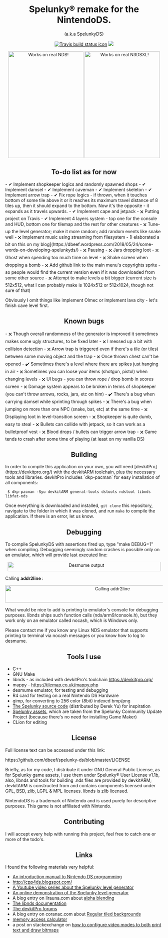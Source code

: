 <h1 align="center"> Spelunky® remake for the NintendoDS. </h1>
<p align="center">(a.k.a SpelunkyDS)</p>

<p align="center">
	<a href="https://travis-ci.org/dbeef/spelunky-ds"><img src="https://api.travis-ci.org/dbeef/spelunky-ds.svg?branch=master" alt="Travis build status icon"></a>
	<a href="https://gbatemp.net/threads/spelunkyds.507192/#post-8044792"><img src="https://img.shields.io/badge/GBATemp-Thread-blue.svg"></a>
</p>

<p align="center">
	<img src="https://github.com/dbeef/spelunky-ds/blob/master/readme/gameplay.gif" alt="Works on real NDS!" width="240" height="340">
	<img src="https://github.com/dbeef/spelunky-ds/blob/master/readme/n3dsxl.gif" alt="Works on real N3DSXL!" width="240" height="340">
</p>

<h2 align="center">To-do list as for now</h2>
- ✔	Implement shopkeeper logics and randomly spawned shops
- ✔ Implement damsel
- ✔ Implement caveman
- ✔ Implement skeleton
- ✔ Implement arrow trap
- ✔ Fix rope logics - if thrown, when it touches bottom of some tile above it or it reaches its maximum travel distance of 8 tiles up, then it should expand to the bottom. Now it's the opposite - it expands as it travels upwards.
- ✔ Implement cape and jetpack
- 🗙 Putting project on Travis
- ✔ Implement 4 layers system - top one for the console and HUD, bottom one for tilemap and the rest for other creatures
- 🗙 Tune-up the level generator; make it more random; add random events like snake well
- 🗙 Implement music using streaming from filesystem - [I elaborated a bit on this on my blog](https://dbeef.wordpress.com/2018/05/24/some-words-on-developing-spelunkyds/)
- 🗙 Pausing
- 🗙 Jars dropping loot
- 🗙 Ghost when spending too much time on level
- 🗙 Shake screen when dropping a bomb
- 🗙 Add github link to the main menu's copyrights sprite - so people would find the current version even if it was downloaded from some other source
- 🗙 Attempt to make levels a bit bigger (current size is 512x512, what I can probably make is 1024x512 or 512x1024, though not sure of that)

Obviously I omit things like implement Olmec or implement lava city - let's finish cave level first.

<h2 align="center">Known bugs</h2>
- 🗙 Though overall randomness of the generator is improved it sometimes makes some ugly structures, to be fixed later
- 🗙 I messed up a bit with collision detection
- 🗙 Arrow trap is triggered even if there's a tile (or tiles) between some moving object and the trap
- 🗙 Once thrown chest can't be opened
- ✔ Sometimes there's a level where there are spikes just hanging in air
- 🗙 Sometimes you can loose your items (shotgun, pistol) when changing levels
- 🗙 UI bugs - you can throw rope / drop bomb in scores screen
- 🗙 Damage system appears to be broken in terms of shopkeeper (you can't throw arrows, rocks, jars, etc on him)
- ✔ There's a bug when carrying damsel while sprinting through spikes
- 🗙 There's a bug when jumping on more than one NPC (snake, bat, etc) at the same time
- 🗙 Displaying loot in level-transition screen
- 🗙 Shopkeeper is quite dumb, easy to steal
- 🗙 Bullets can collide with jetpack, so it can work as a bulletproof vest
- 🗙 Blood drops / bullets can trigger arrow trap
- 🗙 Game tends to crash after some time of playing (at least on my vanilla DS) 

<h2 align="center">Building</h2>
In order to compile this application on your own, you will need [devkitPro](https://devkitpro.org/) with the devkitARM toolchain, plus the necessary tools and libraries. devkitPro includes `dkp-pacman` for easy installation of all components:

```
 $ dkp-pacman -Syu devkitARM general-tools dstools ndstool libnds libfat-nds
```

Once everything is downloaded and installed, `git clone` this repository, navigate to the folder in which it was cloned, and run `make` to compile the application. If there is an error, let us know.

<h2 align="center"> Debugging </h2>
To compile SpelunkyDS with assertions fired up, type "make DEBUG=1" when compiling.
Debugging seemingly random crashes is possible only on an emulator, which will provide last executed line:

<p align="center">
<img src="https://github.com/dbeef/spelunky-ds/blob/master/readme/desmume_output.png" alt="Desmume output"
 width="489" height="30">
</p>
 
<p> Calling <b> addr2line </b>: </p>


<p align="center">
<img src="https://github.com/dbeef/spelunky-ds/blob/master/readme/debugging.png" alt="Calling addr2line"
 width="670" height="55">

<p> What would be nice to add is printing to emulator's console for debugging purposes. 
 libnds ships such function calls (nds/arm9/console.h), but they work only on an emulator called nocash, which is Windows only. </p>
<p> Please contact me if you know any Linux NDS emulator that supports printing to terminal via nocash messages or you know how to log to desmume. </p>



</p>

<h2 align="center">Tools I use</h2>

- C++
- GNU Make </li>
- libnds - as included with devkitPro's toolchain https://devkitpro.org/
- mappy - https://tilemap.co.uk/mappy.php
- desmume emulator, for testing and debugging
- R4 card for testing on a real Nintendo DS Hardware
- gimp, for converting to 256 color (8bit) indexed bmp/png </li>
- [The Spelunky source code](http://www.derekyu.com/games/spelunky_1_1_src.zip) (distributed by Derek Yu) for inspiration
- [Spelunky assets](https://github.com/tyrovc/SpelunkyCommunityUpdateProject), which are taken from the Spelunky Community Update Project (because there's no need for installing Game Maker)
- CLion for editing

<h2 align="center"> License </h2>

<p> Full license text can be accessed under this link: </p>
https://github.com/dbeef/spelunky-ds/blob/master/LICENSE
<p>
Briefly, as for my code, I distribute it under GNU General Public License, as for Spelunky game assets, I use them under Spelunky® User License v1.1b, also, libnds and tools for building .nds files are provided by devkitARM;
devkitARM is constructed from and contains components licensed under GPL, BSD, zlib, LGPL & MPL licenses.
libnds is zlib licensed.

NintendoDS is a trademark of Nintendo and is used purely for descriptive purposes. This game is not affiliated with Nintendo.
</p>


<h2 align="center">Contributing</h2>
I will accept every help with running this project, feel free to catch one or more of the todo's.

<h2 align="center">Links</h2>
I found the following materials very helpful:

- [An introduction manual to Nintendo DS programming](https://patater.com/files/projects/manual/manual.html)
- http://cpp4ds.blogspot.com/
- [A Youtube video series about the Spelunky level generator](https://www.youtube.com/watch?v=ouh7EZ5Qh9g)
- [An online demonstration of the Spelunky level generator](http://tinysubversions.com/spelunkyGen/)
- A blog entry on lirauna.com about [alpha blending](http://www.liranuna.com/nds-blending-demo/)
- [The libnds documentation](https://libnds.devkitpro.org)
- [The devkitPro forums](https://devkitpro.org)
- A blog entry on coranac.com about [Regular tiled backgrounds](https://www.coranac.com/tonc/text/regbg.htm)
- [memory access calculator](https://mtheall.com/vram.html)
- a post on stackexchange on [how to configure video modes to both print text and draw bitmaps](https://gamedev.stackexchange.com/questions/61065/using-ndslib-how-to-configure-video-modes-to-both-print-text-and-draw-bitmaps-o)
